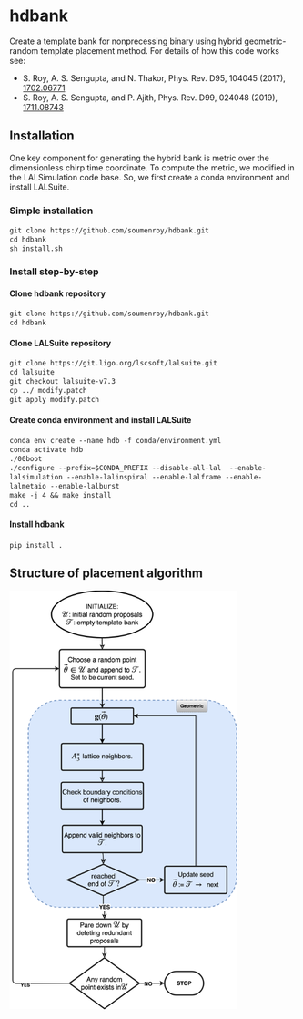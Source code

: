 # hdbank


Create a template bank for nonprecessing binary using hybrid geometric-random template placement method.
For details of how this code works see:
*  S. Roy, A. S. Sengupta, and N. Thakor, Phys. Rev. D95, 104045 (2017), [1702.06771](https://arxiv.org/abs/1702.06771)
*  S. Roy, A. S. Sengupta,  and P. Ajith, Phys. Rev. D99, 024048 (2019), [1711.08743](https://arxiv.org/abs/1711.08743)




## Installation
One key component for generating the hybrid bank is metric over the dimensionless chirp time coordinate. To compute the metric, we modified in the LALSimulation code base. So, we first create a conda environment and install LALSuite.

### Simple installation
```
git clone https://github.com/soumenroy/hdbank.git
cd hdbank
sh install.sh
```

### Install step-by-step
#### Clone hdbank repository
```
git clone https://github.com/soumenroy/hdbank.git
cd hdbank
```
#### Clone LALSuite repository
```
git clone https://git.ligo.org/lscsoft/lalsuite.git
cd lalsuite
git checkout lalsuite-v7.3
cp ../ modify.patch
git apply modify.patch
```
#### Create conda environment and install LALSuite 
```
conda env create --name hdb -f conda/environment.yml
conda activate hdb
./00boot
./configure --prefix=$CONDA_PREFIX --disable-all-lal  --enable-lalsimulation --enable-lalinspiral --enable-lalframe --enable-lalmetaio --enable-lalburst
make -j 4 && make install
cd ..
```
#### Install hdbank
`pip install .`


## Structure of placement algorithm

<img src="https://github.com/soumenroy/hdbank/blob/cd05a491a80206ffd13c978a52b546cbe6c1507f/docs/algo.png" width="400">
